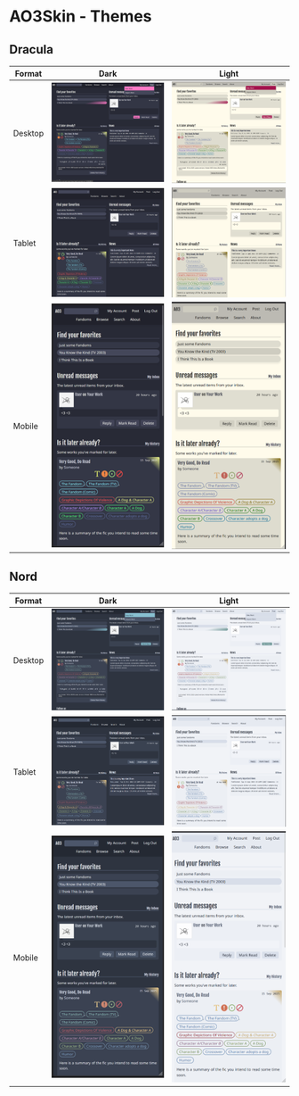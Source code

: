# AO3Skin - Themes

## Dracula

| Format  | Dark                                | Light                                |
| ------- | ----------------------------------- | ------------------------------------ |
| Desktop | ![](assets/Dracula_dark.png)        | ![](assets/Dracula_light.png)        |
| Tablet  | ![](assets/Dracula_dark_tablet.png) | ![](assets/Dracula_light_tablet.png) |
| Mobile  | ![](assets/Dracula_dark_mobile.png) | ![](assets/Dracula_light_mobile.png) |

## Nord

| Format  | Dark                             | Light                             |
| ------- | -------------------------------- | --------------------------------- |
| Desktop | ![](assets/Nord_dark.png)        | ![](assets/Nord_light.png)        |
| Tablet  | ![](assets/Nord_dark_tablet.png) | ![](assets/Nord_light_tablet.png) |
| Mobile  | ![](assets/Nord_dark_mobile.png) | ![](assets/Nord_light_mobile.png) |
